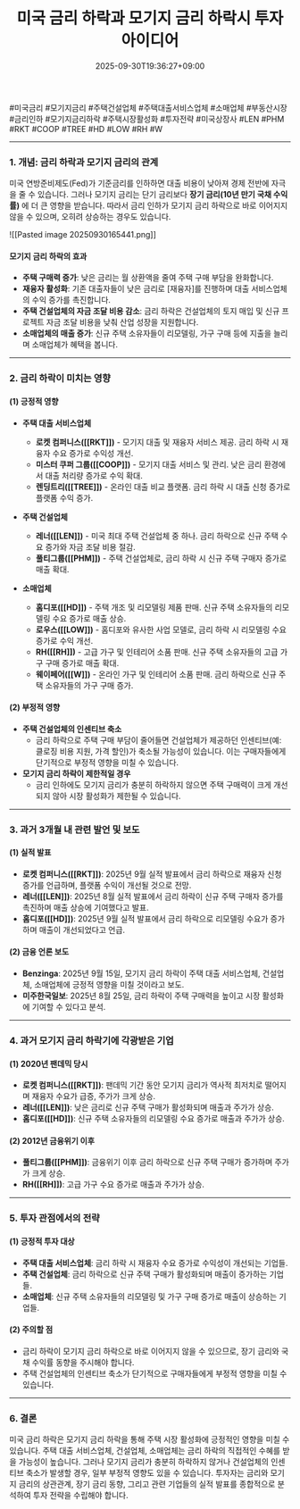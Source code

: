 ﻿---
title: "미국 금리 하락과 모기지 금리 하락시 투자 아이디어"
date: 2025-09-30T19:36:27+09:00
lastmod: 2025-10-01T21:26:47+09:00
type: docs
sidebar:
  open: true
weight: 4
---
<div style="display:none">
  <meta property="article:published_time" content="2025-09-30T10:36:27Z" />
  <meta property="article:modified_time" content="2025-10-01T12:26:47Z" />
</div>
#미국금리 #모기지금리 #주택건설업체 #주택대출서비스업체 #소매업체 #부동산시장 #금리인하 #모기지금리하락 #주택시장활성화 #투자전략 #미국상장사 #LEN #PHM #RKT #COOP #TREE #HD #LOW #RH #W

---

### **1. 개념: 금리 하락과 모기지 금리의 관계**

미국 연방준비제도(Fed)가 기준금리를 인하하면 대출 비용이 낮아져 경제 전반에 자극을 줄 수 있습니다. 그러나 모기지 금리는 단기 금리보다 **장기 금리(10년 만기 국채 수익률)** 에 더 큰 영향을 받습니다. 따라서 금리 인하가 모기지 금리 하락으로 바로 이어지지 않을 수 있으며, 오히려 상승하는 경우도 있습니다.

![[Pasted image 20250930165441.png]]
#### **모기지 금리 하락의 효과**

- **주택 구매력 증가**: 낮은 금리는 월 상환액을 줄여 주택 구매 부담을 완화합니다.
- **재융자 활성화**: 기존 대출자들이 낮은 금리로 [재융자]를 진행하며 대출 서비스업체의 수익 증가를 촉진합니다.
- **주택 건설업체의 자금 조달 비용 감소**: 금리 하락은 건설업체의 토지 매입 및 신규 프로젝트 자금 조달 비용을 낮춰 산업 성장을 지원합니다.
- **소매업체의 매출 증가**: 신규 주택 소유자들이 리모델링, 가구 구매 등에 지출을 늘리며 소매업체가 혜택을 봅니다.

---

### **2. 금리 하락이 미치는 영향**

#### **(1) 긍정적 영향**

- **주택 대출 서비스업체**
    
    - **로켓 컴퍼니스([[RKT]])** - 모기지 대출 및 재융자 서비스 제공. 금리 하락 시 재융자 수요 증가로 수익성 개선.
    - **미스터 쿠퍼 그룹([[COOP]])** - 모기지 대출 서비스 및 관리. 낮은 금리 환경에서 대출 처리량 증가로 수익 확대.
    - **렌딩트리([[TREE]])** - 온라인 대출 비교 플랫폼. 금리 하락 시 대출 신청 증가로 플랫폼 수익 증가.

- **주택 건설업체**
    
    - **레너([[LEN]])** - 미국 최대 주택 건설업체 중 하나. 금리 하락으로 신규 주택 수요 증가와 자금 조달 비용 절감.
    - **풀티그룹([[PHM]])** - 주택 건설업체로, 금리 하락 시 신규 주택 구매자 증가로 매출 확대.

- **소매업체**
    
    - **홈디포([[HD]])** - 주택 개조 및 리모델링 제품 판매. 신규 주택 소유자들의 리모델링 수요 증가로 매출 상승.
    - **로우스([[LOW]])** - 홈디포와 유사한 사업 모델로, 금리 하락 시 리모델링 수요 증가로 수익 개선.
    - **RH([[RH]])** - 고급 가구 및 인테리어 소품 판매. 신규 주택 소유자들의 고급 가구 구매 증가로 매출 확대.
    - **웨이페어([[W]])** - 온라인 가구 및 인테리어 소품 판매. 금리 하락으로 신규 주택 소유자들의 가구 구매 증가.

#### **(2) 부정적 영향**

- **주택 건설업체의 인센티브 축소**
    - 금리 하락으로 주택 구매 부담이 줄어들면 건설업체가 제공하던 인센티브(예: 클로징 비용 지원, 가격 할인)가 축소될 가능성이 있습니다. 이는 구매자들에게 단기적으로 부정적 영향을 미칠 수 있습니다.
- **모기지 금리 하락이 제한적일 경우**
    - 금리 인하에도 모기지 금리가 충분히 하락하지 않으면 주택 구매력이 크게 개선되지 않아 시장 활성화가 제한될 수 있습니다.

---

### **3. 과거 3개월 내 관련 발언 및 보도**

#### **(1) 실적 발표**

- **로켓 컴퍼니스([[RKT]])**: 2025년 9월 실적 발표에서 금리 하락으로 재융자 신청 증가를 언급하며, 플랫폼 수익이 개선될 것으로 전망.
- **레너([[LEN]])**: 2025년 8월 실적 발표에서 금리 하락이 신규 주택 구매자 증가를 촉진하며 매출 상승에 기여했다고 발표.
- **홈디포([[HD]])**: 2025년 9월 실적 발표에서 금리 하락으로 리모델링 수요가 증가하며 매출이 개선되었다고 언급.

#### **(2) 금융 언론 보도**

- **Benzinga**: 2025년 9월 15일, 모기지 금리 하락이 주택 대출 서비스업체, 건설업체, 소매업체에 긍정적 영향을 미칠 것이라고 보도.
- **미주한국일보**: 2025년 8월 25일, 금리 하락이 주택 구매력을 높이고 시장 활성화에 기여할 수 있다고 분석.

---

### **4. 과거 모기지 금리 하락기에 각광받은 기업**

#### **(1) 2020년 팬데믹 당시**

- **로켓 컴퍼니스([[RKT]])**: 팬데믹 기간 동안 모기지 금리가 역사적 최저치로 떨어지며 재융자 수요가 급증, 주가가 크게 상승.
- **레너([[LEN]])**: 낮은 금리로 신규 주택 구매가 활성화되며 매출과 주가가 상승.
- **홈디포([[HD]])**: 신규 주택 소유자들의 리모델링 수요 증가로 매출과 주가가 상승.

#### **(2) 2012년 금융위기 이후**

- **풀티그룹([[PHM]])**: 금융위기 이후 금리 하락으로 신규 주택 구매가 증가하며 주가가 크게 상승.
- **RH([[RH]])**: 고급 가구 수요 증가로 매출과 주가가 상승.

---

### **5. 투자 관점에서의 전략**

#### **(1) 긍정적 투자 대상**

- **주택 대출 서비스업체**: 금리 하락 시 재융자 수요 증가로 수익성이 개선되는 기업들.
- **주택 건설업체**: 금리 하락으로 신규 주택 구매가 활성화되며 매출이 증가하는 기업들.
- **소매업체**: 신규 주택 소유자들의 리모델링 및 가구 구매 증가로 매출이 상승하는 기업들.

#### **(2) 주의할 점**

- 금리 하락이 모기지 금리 하락으로 바로 이어지지 않을 수 있으므로, 장기 금리와 국채 수익률 동향을 주시해야 합니다.
- 주택 건설업체의 인센티브 축소가 단기적으로 구매자들에게 부정적 영향을 미칠 수 있습니다.

---

### **6. 결론**

미국 금리 하락은 모기지 금리 하락을 통해 주택 시장 활성화에 긍정적인 영향을 미칠 수 있습니다. 주택 대출 서비스업체, 건설업체, 소매업체는 금리 하락의 직접적인 수혜를 받을 가능성이 높습니다. 그러나 모기지 금리가 충분히 하락하지 않거나 건설업체의 인센티브 축소가 발생할 경우, 일부 부정적 영향도 있을 수 있습니다. 투자자는 금리와 모기지 금리의 상관관계, 장기 금리 동향, 그리고 관련 기업들의 실적 발표를 종합적으로 분석하여 투자 전략을 수립해야 합니다.
